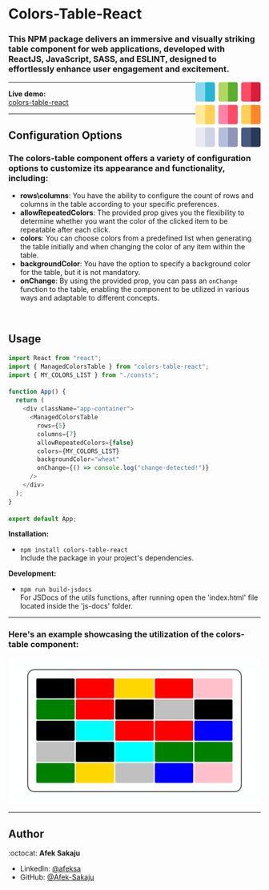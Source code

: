 # Colors-Table-React

### This NPM package delivers an immersive and visually striking table component for web applications, developed with ReactJS, JavaScript, SASS, and ESLINT, designed to effortlessly enhance user engagement and excitement. <br />

<img src="./readme-resources/table.png" width=130px height=130px align="right">

---

**Live demo:** </br>[colors-table-react](https://afektheminilearner.github.io/colors-table-react/)

---

## Configuration Options

### The colors-table component offers a variety of configuration options to customize its appearance and functionality, including:

- **rows\columns**: You have the ability to configure the count of rows and columns in the table according to your specific preferences.
- **allowRepeatedColors**: The provided prop gives you the flexibility to determine whether you want the color of the clicked item to be repeatable after each click.
- **colors**: You can choose colors from a predefined list when generating the table initially and when changing the color of any item within the table.
- **backgroundColor**: You have the option to specify a background color for the table, but it is not mandatory.
- **onChange**: By using the provided prop, you can pass an `onChange` function to the table, enabling the component to be utilized in various ways and adaptable to different concepts.

</br>

## Usage

```js
import React from "react";
import { ManagedColorsTable } from "colors-table-react";
import { MY_COLORS_LIST } from "./consts";

function App() {
  return (
    <div className="app-container">
      <ManagedColorsTable
        rows={5}
        columns={7}
        allowRepeatedColors={false}
        colors={MY_COLORS_LIST}
        backgroundColor="wheat"
        onChange={() => console.log("change-detected!")}
      />
    </div>
  );
}

export default App;
```

**Installation:**</br>

- `npm install colors-table-react` <br /> Include the package in your project's dependencies.

**Development:**</br>

- `npm run build-jsdocs`</br>For JSDocs of the utils functions, after running open the 'index.html' file located inside the 'js-docs' folder.

---

### **Here's an example showcasing the utilization of the colors-table component:**

![Example-GIF](./readme-resources/table-gif.gif)

---

## Author

:octocat: **Afek Sakaju**

- LinkedIn: [@afeksa](https://www.linkedin.com/in/afeksa/)
- GitHub: [@Afek-Sakaju](https://github.com/Afek-Sakaju)
